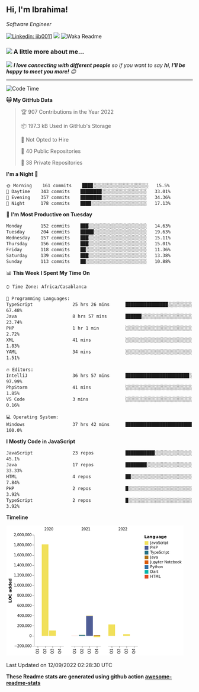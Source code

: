 <h2>Hi, I'm Ibrahima! </h2>
<p><em>Software Engineer 
</em></p>


[![Linkedin: iib0011](https://img.shields.io/badge/-iib0011-blue?style=flat-square&logo=Linkedin&logoColor=white&link=https://www.linkedin.com/in/iib0011/)](https://www.linkedin.com/in/iib0011/)
![](https://visitor-badge.glitch.me/badge?page_id=iib0011)
![Waka Readme](https://github.com/iib0011/iib0011/workflows/Waka%20Readme/badge.svg)


### <img src="https://media.giphy.com/media/VgCDAzcKvsR6OM0uWg/giphy.gif" width="50"> A little more about me...  


<img src="https://media.giphy.com/media/LnQjpWaON8nhr21vNW/giphy.gif" width="60"> <em><b>I love connecting with different people</b> so if you want to say <b>hi, I'll be happy to meet you more!</b> 😊</em>

---
<!--START_SECTION:waka-->
![Code Time](http://img.shields.io/badge/Code%20Time-1%2C042%20hrs%2053%20mins-blue)

**🐱 My GitHub Data** 

> 🏆 907 Contributions in the Year 2022
 > 
> 📦 197.3 kB Used in GitHub's Storage 
 > 
> 🚫 Not Opted to Hire
 > 
> 📜 40 Public Repositories 
 > 
> 🔑 38 Private Repositories  
 > 
**I'm a Night 🦉** 

```text
🌞 Morning    161 commits    ████░░░░░░░░░░░░░░░░░░░░░   15.5% 
🌆 Daytime    343 commits    ████████░░░░░░░░░░░░░░░░░   33.01% 
🌃 Evening    357 commits    ████████░░░░░░░░░░░░░░░░░   34.36% 
🌙 Night      178 commits    ████░░░░░░░░░░░░░░░░░░░░░   17.13%

```
📅 **I'm Most Productive on Tuesday** 

```text
Monday       152 commits    ███░░░░░░░░░░░░░░░░░░░░░░   14.63% 
Tuesday      204 commits    █████░░░░░░░░░░░░░░░░░░░░   19.63% 
Wednesday    157 commits    ███░░░░░░░░░░░░░░░░░░░░░░   15.11% 
Thursday     156 commits    ███░░░░░░░░░░░░░░░░░░░░░░   15.01% 
Friday       118 commits    ██░░░░░░░░░░░░░░░░░░░░░░░   11.36% 
Saturday     139 commits    ███░░░░░░░░░░░░░░░░░░░░░░   13.38% 
Sunday       113 commits    ██░░░░░░░░░░░░░░░░░░░░░░░   10.88%

```


📊 **This Week I Spent My Time On** 

```text
⌚︎ Time Zone: Africa/Casablanca

💬 Programming Languages: 
TypeScript               25 hrs 26 mins      ████████████████░░░░░░░░░   67.48% 
Java                     8 hrs 57 mins       ██████░░░░░░░░░░░░░░░░░░░   23.74% 
PHP                      1 hr 1 min          ░░░░░░░░░░░░░░░░░░░░░░░░░   2.72% 
XML                      41 mins             ░░░░░░░░░░░░░░░░░░░░░░░░░   1.83% 
YAML                     34 mins             ░░░░░░░░░░░░░░░░░░░░░░░░░   1.51%

🔥 Editors: 
IntelliJ                 36 hrs 57 mins      ████████████████████████░   97.99% 
PhpStorm                 41 mins             ░░░░░░░░░░░░░░░░░░░░░░░░░   1.85% 
VS Code                  3 mins              ░░░░░░░░░░░░░░░░░░░░░░░░░   0.16%

💻 Operating System: 
Windows                  37 hrs 42 mins      █████████████████████████   100.0%

```

**I Mostly Code in JavaScript** 

```text
JavaScript               23 repos            ███████████░░░░░░░░░░░░░░   45.1% 
Java                     17 repos            ████████░░░░░░░░░░░░░░░░░   33.33% 
HTML                     4 repos             ██░░░░░░░░░░░░░░░░░░░░░░░   7.84% 
PHP                      2 repos             █░░░░░░░░░░░░░░░░░░░░░░░░   3.92% 
TypeScript               2 repos             █░░░░░░░░░░░░░░░░░░░░░░░░   3.92%

```


**Timeline**

![Chart not found](https://raw.githubusercontent.com/iib0011/iib0011/master/charts/bar_graph.png) 


 Last Updated on 12/09/2022 02:28:30 UTC
<!--END_SECTION:waka-->

**These Readme stats are generated using github action [awesome-readme-stats](https://github.com/iib0011/waka-readme-stats)**
